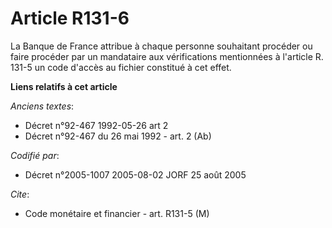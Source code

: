 # Article R131-6

La Banque de France attribue à chaque personne souhaitant procéder ou faire procéder par un mandataire aux vérifications
mentionnées à l'article R. 131-5 un code d'accès au fichier constitué à cet effet.

**Liens relatifs à cet article**

_Anciens textes_:

  - Décret n°92-467 1992-05-26 art 2
  - Décret n°92-467 du 26 mai 1992 - art. 2 (Ab)

_Codifié par_:

  - Décret n°2005-1007 2005-08-02 JORF 25 août 2005

_Cite_:

  - Code monétaire et financier - art. R131-5 (M)

